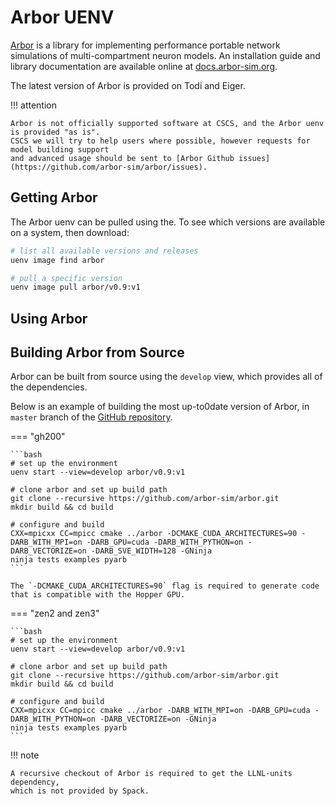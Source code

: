 # Arbor UENV

[Arbor](https://arbor-sim.org) is a library for implementing performance portable network simulations of multi-compartment neuron models. An installation guide and library documentation are available online at [docs.arbor-sim.org](http://docs.arbor-sim.org).

The latest version of Arbor is provided on Todi and Eiger.

!!! attention

    Arbor is not officially supported software at CSCS, and the Arbor uenv is provided "as is".
    CSCS we will try to help users where possible, however requests for model building support
    and advanced usage should be sent to [Arbor Github issues](https://github.com/arbor-sim/arbor/issues).

## Getting Arbor

The Arbor uenv can be pulled using the. To see which versions are available on a system, then download:

```bash
# list all available versions and releases
uenv image find arbor

# pull a specific version
uenv image pull arbor/v0.9:v1
```

## Using Arbor



## Building Arbor from Source

Arbor can be built from source using the `develop` view, which provides all of the dependencies.

Below is an example of building the most up-to0date version of Arbor, in `master` branch of the [GitHub repository](https://github.com/arbor-sim/arbor/).

=== "gh200"

    ```bash
    # set up the environment
    uenv start --view=develop arbor/v0.9:v1

    # clone arbor and set up build path
    git clone --recursive https://github.com/arbor-sim/arbor.git
    mkdir build && cd build

    # configure and build
    CXX=mpicxx CC=mpicc cmake ../arbor -DCMAKE_CUDA_ARCHITECTURES=90 -DARB_WITH_MPI=on -DARB_GPU=cuda -DARB_WITH_PYTHON=on -DARB_VECTORIZE=on -DARB_SVE_WIDTH=128 -GNinja
    ninja tests examples pyarb
    ```

    The `-DCMAKE_CUDA_ARCHITECTURES=90` flag is required to generate code that is compatible with the Hopper GPU.

    

=== "zen2 and zen3"

    ```bash
    # set up the environment
    uenv start --view=develop arbor/v0.9:v1

    # clone arbor and set up build path
    git clone --recursive https://github.com/arbor-sim/arbor.git
    mkdir build && cd build

    # configure and build
    CXX=mpicxx CC=mpicc cmake ../arbor -DARB_WITH_MPI=on -DARB_GPU=cuda -DARB_WITH_PYTHON=on -DARB_VECTORIZE=on -GNinja
    ninja tests examples pyarb
    ```

!!! note

    A recursive checkout of Arbor is required to get the LLNL-units dependency,
    which is not provided by Spack.
